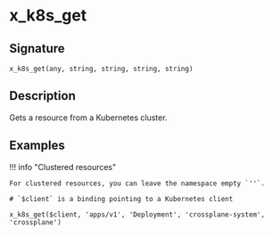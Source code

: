 # x_k8s_get

## Signature

`x_k8s_get(any, string, string, string, string)`

## Description

Gets a resource from a Kubernetes cluster.

## Examples

!!! info "Clustered resources"

    For clustered resources, you can leave the namespace empty `''`.

```
# `$client` is a binding pointing to a Kubernetes client

x_k8s_get($client, 'apps/v1', 'Deployment', 'crossplane-system', 'crossplane')
```
